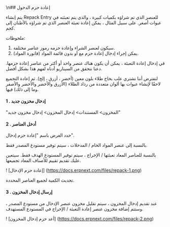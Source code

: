 \n## إعادة حزم الدخول

يتم إنشاء Repack Entry للعنصر الذي تم شراؤه بكميات كبيرة ، والذي يتم تعبئته في عبوات أصغر. على سبيل المثال ، يمكن إعادة تعبئة العنصر الذي تم شراؤه بالأطنان إلى كجم.

ملحوظات:

1. سيكون لعنصر الشراء وإعادة حزمه رموز عناصر مختلفة.
2. يمكن إجراء إدخال إعادة حزم مع أو بدون قائمة المواد (فاتورة المواد).

في إدخال إعادة التعبئة ، يمكن أن يكون هناك عنصر واحد أو أكثر من عناصر إعادة حزمها. دعنا نتحقق من السيناريو أدناه لفهم هذا بشكل أفضل.

لنفترض أننا نشتري علب بخاخ طلاء بلون معين (أخضر ، أزرق ، إلخ). ثم إعادة التجميع لاحقًا لإنشاء عبوات بها ألوان متعددة من رذاذ الطلاء (الأزرق والأخضر والأخضر والأصفر وما إلى ذلك) فيها.

#### 1 \. إدخال مخزون جديد

"المخزون> المستندات> إدخال المخزون> إدخال مخزون جديد"

#### 2 \. أدخل العناصر

حدد الغرض باسم "إعادة حزم إدخال".

بالنسبة إلى عنصر المواد الخام / المدخلات ، سيتم توفير مستودع المصدر فقط.

بالنسبة للعناصر المعاد تعبئتها / الإخراج ، سيتم توفير المستودع الهدف فقط. سيتعين عليك تقديم تقييم للأصناف المعاد تجميعها.

! [إعادة حزم الإدخال] (https://docs.erpnext.com/files/repack-1.png)

تحديث الكمية لجميع العناصر المحددة.

#### 3 \. إرسال إدخال المخزون

عند تقديم إدخال المخزون ، سيتم تقليل مخزون عنصر الإدخال من مستودع المصدر ، وستتم إضافة مخزون عنصر إعادة التعبئة / الإخراج في المستودع المستهدف.

! [أعد حزم إدخال المخزون] (https://docs.erpnext.com/files/repack-2.png)